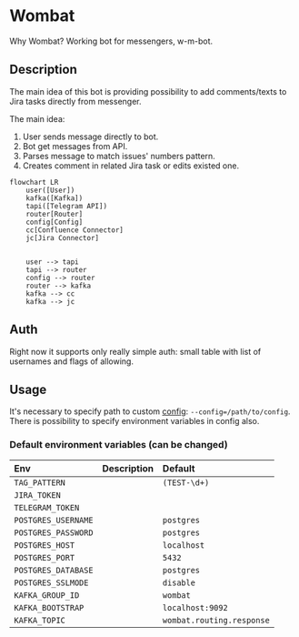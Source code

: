 Wombat
======

Why Wombat? Working bot for messengers, w-m-bot.

Description
-----------

The main idea of this bot is providing possibility to add comments/texts to Jira tasks directly from messenger.

The main idea:

1. User sends message directly to bot.
2. Bot get messages from API.
3. Parses message to match issues' numbers pattern.
4. Creates comment in related Jira task or edits existed one.

```mermaid
flowchart LR
    user([User])
    kafka([Kafka])
    tapi([Telegram API])
    router[Router]
    config[Config]
    cc[Confluence Connector]
    jc[Jira Connector]
    
    
    user --> tapi
    tapi --> router
    config --> router
    router --> kafka
    kafka --> cc
    kafka --> jc
```

Auth
----

Right now it supports only really simple auth: small table with list of usernames and flags of allowing.

Usage
------

It's necessary to specify path to custom [config](./cmd/config.yaml): `--config=/path/to/config`. There is possibility to specify environment variables in config also.

### Default environment variables (can be changed)

| Env                 | Description | Default                   |
|:--------------------|:------------|:--------------------------|
| `TAG_PATTERN`       |             | `(TEST-\d+)`              |
| `JIRA_TOKEN`        |             |                           |
| `TELEGRAM_TOKEN`    |             |                           |
| `POSTGRES_USERNAME` |             | `postgres`                |
| `POSTGRES_PASSWORD` |             | `postgres`                |
| `POSTGRES_HOST`     |             | `localhost`               |
| `POSTGRES_PORT`     |             | `5432`                    |
| `POSTGRES_DATABASE` |             | `postgres`                |
| `POSTGRES_SSLMODE`  |             | `disable`                 |
| `KAFKA_GROUP_ID`    |             | `wombat`                  |
| `KAFKA_BOOTSTRAP`   |             | `localhost:9092`          |
| `KAFKA_TOPIC`       |             | `wombat.routing.response` |

[extra]: https://github.com/golang-standards/project-layout
